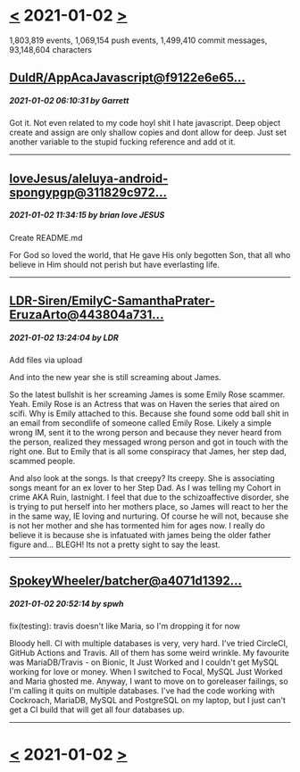 # [<](2021-01-01.md) 2021-01-02 [>](2021-01-03.md)

1,803,819 events, 1,069,154 push events, 1,499,410 commit messages, 93,148,604 characters


## [DuldR/AppAcaJavascript@f9122e6e65...](https://github.com/DuldR/AppAcaJavascript/commit/f9122e6e654ba72e67f020655d196f9d72e5f6ad)
##### 2021-01-02 06:10:31 by Garrett

Got it. Not even related to my code hoyl shit I hate javascript. Deep object create and assign are only shallow copies and dont allow for deep. Just set another variable to the stupid fucking reference and add ot it.

---
## [loveJesus/aleluya-android-spongypgp@311829c972...](https://github.com/loveJesus/aleluya-android-spongypgp/commit/311829c972b7cfce06fda905dfdce84066d1d5c4)
##### 2021-01-02 11:34:15 by brian love JESUS

Create README.md

For God so loved the world, that He gave His only begotten Son, that all who believe in Him should not perish but have everlasting life.

---
## [LDR-Siren/EmilyC-SamanthaPrater-EruzaArto@443804a731...](https://github.com/LDR-Siren/EmilyC-SamanthaPrater-EruzaArto/commit/443804a731e98e00575ba72c50748707580b62a3)
##### 2021-01-02 13:24:04 by LDR

Add files via upload

And into the new year she is still screaming about James.

So the latest bullshit is her screaming James is some Emily Rose scammer. Yeah. Emily Rose is an Actress that was on Haven the series that aired on scifi. Why is Emily attached to this. Because she found some odd ball shit in an email from secondlife of someone called Emily Rose. Likely a simple wrong IM, sent it to the wrong person and because they never heard from the person, realized they messaged wrong person and got in touch with the right one. But to Emily that is all some conspiracy that James, her step dad, scammed people.  

And also look at the songs. Is that creepy? Its creepy. She is associating songs meant for an ex lover to her Step Dad. As I was telling my Cohort in crime AKA Ruin, lastnight. I feel that due to the schizoaffective disorder, she is trying to put herself into her mothers place, so James will react to her the in the same way, IE loving and nurturing. Of course he will not, because she is not her mother and she has tormented him for ages now. I really do believe it is because she is infatuated with james being the older father figure and... BLEGH! Its not a pretty sight to say the least.

---
## [SpokeyWheeler/batcher@a4071d1392...](https://github.com/SpokeyWheeler/batcher/commit/a4071d1392f6c8685aec9283f7fe8644775aa46b)
##### 2021-01-02 20:52:14 by spwh

fix(testing): travis doesn't like Maria, so I'm dropping it for now

Bloody hell. CI with multiple databases is very, very hard. I've tried CircleCI, GitHub Actions and
Travis. All of them has some weird wrinkle. My favourite was MariaDB/Travis - on Bionic, It Just
Worked and I couldn't get MySQL working for love or money. When I switched to Focal, MySQL Just
Worked and Maria ghosted me. Anyway, I want to move on to goreleaser failings, so I'm calling it
quits on multiple databases. I've had the code working with Cockroach, MariaDB, MySQL and PostgreSQL
on my laptop, but I just can't get a CI build that will get all four databases up.

---

# [<](2021-01-01.md) 2021-01-02 [>](2021-01-03.md)

